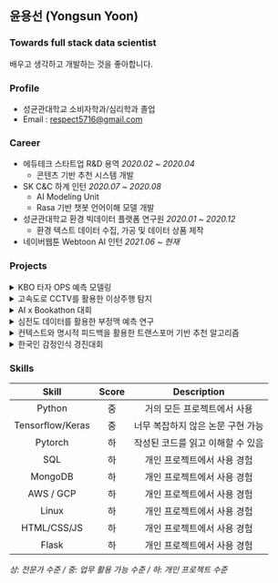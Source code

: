 ## 윤용선 (Yongsun Yoon)


### Towards full stack data scientist
배우고 생각하고 개발하는 것을 좋아합니다.


### Profile
- 성균관대학교 소비자학과/심리학과 졸업
- Email : [respect5716@gmail.com](mailto:respect5716@gmail.com)


### Career
- 에듀테크 스타트업 R&D 용역 *2020.02 ~ 2020.04*
  - 콘텐츠 기반 추천 시스템 개발
- SK C&C 하계 인턴 *2020.07 ~ 2020.08*
  - AI Modeling Unit
  - Rasa 기반 챗봇 언어이해 모델 개발
- 성균관대학교 환경 빅데이터 플랫폼 연구원 *2020.01 ~ 2020.12*
  - 환경 텍스트 데이터 수집, 가공 및 데이터 상품 제작
- 네이버웹툰 Webtoon AI 인턴 *2021.06 ~ 현재*


### Projects
<details>
<summary>KBO 타자 OPS 예측 모델링</summary>

- Ridge Regression
- 2019년 2월 ~ 2019년 3월
- with [안성진](https://github.com/SDSTony), [오한석](https://github.com/hanseokOh)
- [DACON <KBO 타자 OPS 예측 모델링> 3위](https://dacon.io/competitions/official/62540/overview/)
</details>


<details>
<summary>고속도로 CCTV를 활용한 이상주행 탐지</summary>

- Convolutional LSTM Auto Encoder
- 2019년 3월 ~ 2019년 7월
- with [오한석](https://github.com/hanseokOh), 왕종욱, 채호정, 허유정
- 교내 대회 대상
</details>


<details>
<summary>AI x Bookathon 대회</summary>

-  에세이 작성 AI 모델 개발
  - GPT-2
- 2019년 11월
- with [안성진](https://github.com/SDSTony), [오한석](https://github.com/hanseokOh)
- 교내 대회 장려상
</details>


<details>
<summary>심전도 데이터를 활용한 부정맥 예측 연구</summary>
 
- 2D array 변환을 통한 효율적인 부정맥 예측 알고리즘 개발
- 2019년 7월 ~ 2019년 12월
- 지도교수: [김재광](https://sites.google.com/view/skku-milab/members/faculty?authuser=0)
- 한국지능시스템학회 2020년 춘계학술대회 우수 논문상
- 한국지능시스템학회 논문지 등재, [link](https://www.kci.go.kr/kciportal/ci/sereArticleSearch/ciSereArtiView.kci?sereArticleSearchBean.artiId=ART002690286)
</details>


<details>
<summary>컨텍스트와 명시적 피드백을 활용한 트랜스포머 기반 추천 알고리즘</summary>
 
- Context 정보와 Explicit feedback 정보를 각각 Context Embedding, Multi-task learning을 통해 활용하는 모델 개발
- 2019년 7월 ~ 2019년 12월
- 지도교수: [김재광](https://sites.google.com/view/skku-milab/members/faculty?authuser=0)
- 한국지능시스템학회 2020년 춘계학술대회 발표
</details>


<details>
<summary>한국인 감정인식 경진대회</summary>

- 짧은 영화 영상을 보고 Arousal, Valence, Stress 예측
  - pretrained VGG, Multi-branch layer
- 2020년 10월 ~ 2020년 12월
- with [김유정](https://github.com/Yyyyyjkim)
- [전남대학교 인공지능융합연구소 <제2회 한국인 감정인식 경진대회> 은상](https://www.kaggle.com/c/2020kerc/overview)
</details>


### Skills
| Skill | Score | Description |
| :---: | :---: | :---: |
| Python | 중 | 거의 모든 프로젝트에서 사용 |
| Tensorflow/Keras | 중 | 너무 복잡하지 않은 논문 구현 가능 |
| Pytorch | 하 | 작성된 코드를 읽고 이해할 수 있음 |
| SQL | 하 | 개인 프로젝트에서 사용 경험 |
| MongoDB | 하 | 개인 프로젝트에서 사용 경험 |
| AWS / GCP | 하 | 개인 프로젝트에서 사용 경험 |
| Linux | 하 | 개인 프로젝트에서 사용 경험 |
| HTML/CSS/JS | 하 | 개인 프로젝트에서 사용 경험 |
| Flask | 하 | 개인 프로젝트에서 사용 경험 |

*상: 전문가 수준 / 중: 업무 활용 가능 수준 / 하: 개인 프로젝트 수준*
